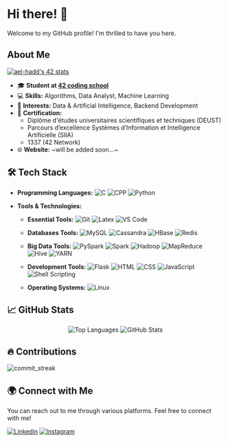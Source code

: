 # Hi there! 👋

Welcome to my GitHub profile! I'm thrilled to have you here.

## About Me

[![ael-hadd's 42 stats](https://badge.mediaplus.ma/green/haalouan)](https://profile.intra.42.fr/users/haalouan)
- 🎓 **Student at [42 coding school](https://www.42.fr/)**
- 💻 **Skills:** Algorithms, Data Analyst, Machine Learning
- 🌱 **Interests:** Data & Artificial Intelligence, Backend Development
- 📜 **Certification:**
  - Diplôme d'études universitaires scientifiques et techniques (DEUST)
  - Parcours d’excellence Systèmes d’Information et Intelligence Artificielle (SIIA)
  - 1337 (42 Network)
- 🌐 **Website:** ~will be added soon...~

## 🛠️ Tech Stack

- **Programming Languages:**
  ![C](https://img.shields.io/badge/C-00599C?style=flat&logo=gnu-C&logoColor=white)
  ![CPP](https://img.shields.io/badge/CPP-3776AB?style=flat&logo=CPP&logoColor=white)
  ![Python](https://img.shields.io/badge/Python-00599C?style=flat&logo=gnu-Python&logoColor=white)

- **Tools & Technologies:**

  - **Essential Tools:**
    ![Git](https://img.shields.io/badge/Git-F05032?style=flat&logo=git&logoColor=white)
    ![Latex](https://img.shields.io/badge/Latex-007ACC?style=flat&logo=Latex&logoColor=white)
    ![VS Code](https://img.shields.io/badge/VS%20Code-007ACC?style=flat)

  - **Databases Tools:**
    ![MySQL](https://img.shields.io/badge/MySQL-007ACC?style=flat&logo=MySQL&logoColor=white)
    ![Cassandra](https://img.shields.io/badge/Cassandra-007ACC?style=flat)
    ![HBase](https://img.shields.io/badge/HBase-007ACC?style=flat)
    ![Redis](https://img.shields.io/badge/Redis-007ACC?style=flat)

  - **Big Data Tools:**
    ![PySpark](https://img.shields.io/badge/PySpark-4E88B0?style=flat&logo=apache-spark&logoColor=white)
    ![Spark](https://img.shields.io/badge/Spark-ED1B24?style=flat&logo=apache-spark&logoColor=white)
    ![Hadoop](https://img.shields.io/badge/Hadoop-007ACC?style=flat&logo=apache-hadoop&logoColor=white)
    ![MapReduce](https://img.shields.io/badge/MapReduce-007ACC?style=flat)
    ![Hive](https://img.shields.io/badge/Hive-F7B714?style=flat&labelColor=F7B714)
    ![YARN](https://img.shields.io/badge/YARN-007ACC?style=flat&logo=apache-hadoop&logoColor=white)

  - **Development Tools:**
    ![Flask](https://img.shields.io/badge/Flask-007ACC?style=flat)
    ![HTML](https://img.shields.io/badge/HTML-E34F26?style=flat&logo=html5&logoColor=white)
    ![CSS](https://img.shields.io/badge/CSS-1572B6?style=flat&logo=css3&logoColor=white)
    ![JavaScript](https://img.shields.io/badge/JavaScript-F7DF1E?style=flat&logo=javascript&logoColor=black)
    ![Shell Scripting](https://img.shields.io/badge/Shell%20Scripting-4EAA25?style=flat&logo=gnu-bash&logoColor=white)

  - **Operating Systems:**
    ![Linux](https://img.shields.io/badge/Linux-FCC624?style=flat&logo=linux&logoColor=white)

## 📈 GitHub Stats

<div align="center">
  <img src="https://github-readme-stats.vercel.app/api/top-langs?username=haalouan&show_icons=true&locale=en&layout=compact&theme=dark&bg_color=000000&text_color=ffffff" alt="Top Languages" />
  <img src="https://github-readme-stats.vercel.app/api?username=haalouan&show_icons=true&locale=en&theme=dark&bg_color=000000" alt="GitHub Stats" />
</div>

## 🔥 Contributions

![commit_streak](https://github-readme-streak-stats.herokuapp.com/?user=haalouan&theme=dark&hide_border=false)  

## 🌍 Connect with Me

You can reach out to me through various platforms. Feel free to connect with me!

[![Linkedin](https://img.shields.io/badge/LinkedIn-0077B5?style=for-the-badge&logo=linkedin&logoColor=white)](https://www.linkedin.com/in/hatim-alouani-527617304/)
[![Instagram](https://img.shields.io/badge/Instagram-E4405F?style=for-the-badge&logo=instagram&logoColor=white)](https://instagram.com/hatim_alouani/)

<!--
**HatimAlouani/Cloneg7** is a ✨ special ✨ repository because its `README.md` (this file) appears on your GitHub profile.
You can click the Preview link to take a look at your changes.
-->
